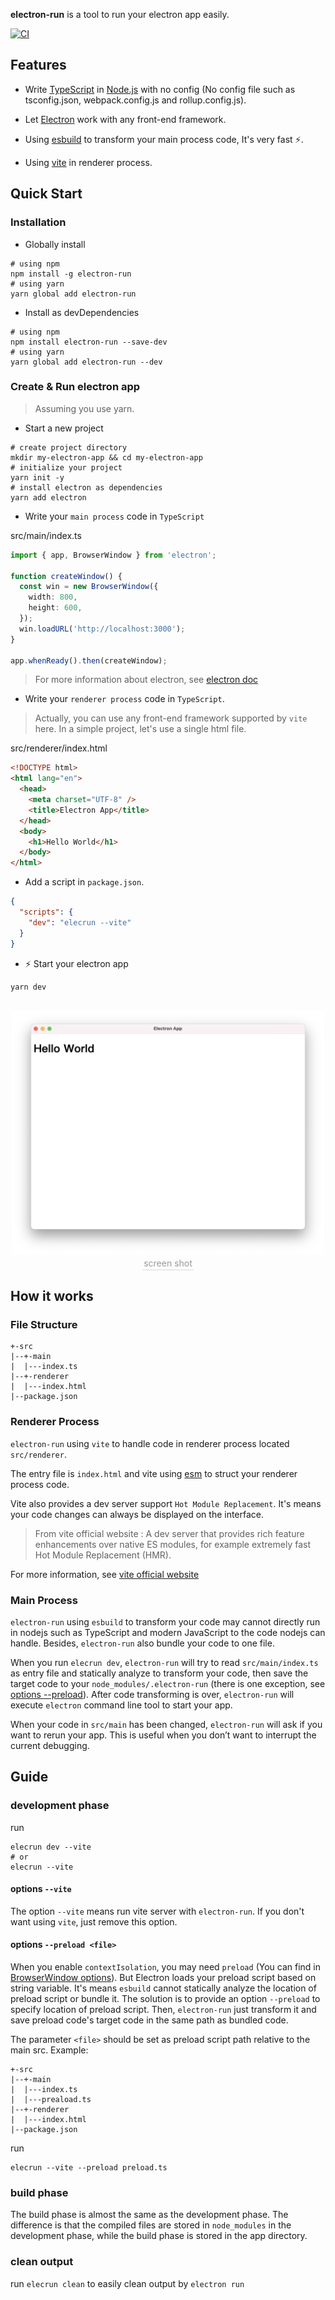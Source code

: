**electron-run** is a tool to run your electron app easily.

[![CI](https://github.com/jctaoo/electron-run/actions/workflows/CI.yml/badge.svg)](https://github.com/jctaoo/electron-run/actions/workflows/CI.yml)

## Features

- Write [TypeScript](https://www.typescriptlang.org/) in [Node.js](https://nodejs.org/en/) with no config (No config file such as tsconfig.json, webpack.config.js and rollup.config.js).

- Let [Electron](https://www.electronjs.org/) work with any front-end framework.

- Using [esbuild](https://esbuild.github.io/) to transform your main process code, It's very fast ⚡️.

- Using [vite](https://vitejs.dev/) in renderer process.

## Quick Start

### Installation

- Globally install

```shell
# using npm
npm install -g electron-run
# using yarn
yarn global add electron-run
```

- Install as devDependencies

```shell
# using npm
npm install electron-run --save-dev
# using yarn
yarn global add electron-run --dev
```

### Create & Run electron app

> Assuming you use yarn.

- Start a new project

```shell
# create project directory
mkdir my-electron-app && cd my-electron-app
# initialize your project
yarn init -y
# install electron as dependencies
yarn add electron
```

- Write your `main process` code in `TypeScript`

src/main/index.ts
```ts
import { app, BrowserWindow } from 'electron';

function createWindow() {
  const win = new BrowserWindow({
    width: 800,
    height: 600,
  });
  win.loadURL('http://localhost:3000');
}

app.whenReady().then(createWindow);
```

> For more information about electron, see [electron doc](https://www.electronjs.org/docs)

- Write your `renderer process` code in `TypeScript`.

> Actually, you can use any front-end framework supported by `vite` here. In a simple project, let's use a single html file.

src/renderer/index.html

```html
<!DOCTYPE html>
<html lang="en">
  <head>
    <meta charset="UTF-8" />
    <title>Electron App</title>
  </head>
  <body>
    <h1>Hello World</h1>
  </body>
</html>
```

- Add a script in `package.json`.

```json
{
  "scripts": {
    "dev": "elecrun --vite"
  }
}
```

- ⚡️ Start your electron app

```shell
yarn dev
```

<center> <br><img width="500px" src="./screen-shot.webp"> <br> <div style="color:orange; border-bottom: 1px solid #d9d9d9; display: inline-block; color: #999; padding: 2px;">screen shot</div> <br></center>

## How it works

### File Structure

```
+-src
|--+-main
|  |---index.ts
|--+-renderer
|  |---index.html
|--package.json
```


### Renderer Process

`electron-run` using `vite` to handle code in renderer process located `src/renderer`.

The entry file is `index.html` and vite using [esm](https://developer.mozilla.org/docs/Web/JavaScript/Guide/Modules) to struct your renderer process code.

Vite also provides a dev server support `Hot Module Replacement`. It's means your code changes can always be displayed on the interface.

> From vite official website : A dev server that provides rich feature enhancements over native ES modules, for example extremely fast Hot Module Replacement (HMR).

For more information, see [vite official website](https://vitejs.dev)

### Main Process

`electron-run` using `esbuild` to transform your code may cannot directly run in nodejs such as TypeScript and modern JavaScript to the code nodejs can handle. Besides, `electron-run` also bundle your code to one file.

When you run `elecrun dev`, `electron-run` will try to read `src/main/index.ts` as entry file and statically analyze to transform your code, then save the target code to your `node_modules/.electron-run` (there is one exception, see [options --preload](#options---preload-file)). After code transforming is over, `electron-run` will execute `electron` command line tool to start your app.

When your code in `src/main` has been changed, `electron-run` will ask if you want to rerun your app. This is useful when you don’t want to interrupt the current debugging.

## Guide

### development phase
run 
```shell
elecrun dev --vite
# or 
elecrun --vite
```

#### options `--vite`

The option `--vite` means run vite server with `electron-run`. If you don't want using `vite`, just remove this option.

#### options `--preload <file>`

When you enable `contextIsolation`, you may need `preload` (You can find in [BrowserWindow options](https://www.electronjs.org/docs/api/browser-window#browserwindow)). But Electron loads your preload script based on string variable. It's means `esbuild` cannot statically analyze the location of preload script or bundle it. The solution is to provide an option `--preload` to specify location of preload script. Then, `electron-run` just transform it and save preload code's target code in the same path as bundled code.

The parameter `<file>` should be set as preload script path relative to the main src. Example:

```
+-src
|--+-main
|  |---index.ts
|  |---preaload.ts
|--+-renderer
|  |---index.html
|--package.json
```

run 
```shell
elecrun --vite --preload preload.ts
```

### build phase

The build phase is almost the same as the development phase. The difference is that the compiled files are stored in `node_modules` in the development phase, while the build phase is stored in the app directory.

### clean output

run `elecrun clean` to easily clean output by `electron run`
